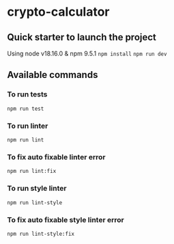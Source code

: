 # crypto-calculator

## Quick starter to launch the project
Using node v18.16.0 & npm 9.5.1
`npm install`
`npm run dev`

## Available commands

### To run tests
`npm run test`
### To run linter
`npm run lint`
### To fix auto fixable linter error
`npm run lint:fix`
### To run style linter
`npm run lint-style`
### To fix auto fixable style linter error
`npm run lint-style:fix`